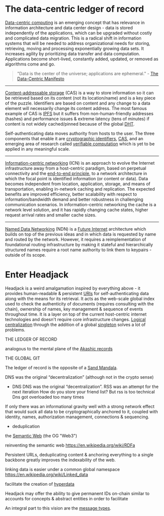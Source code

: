 # The data-centric ledger of record

[Data-centric computing](https://en.wikipedia.org/wiki/Data-centric_computing) is an emerging concept that has relevance in information architecture and data center design - data is stored independently of the applications, which can be upgraded without costly and complicated data migration. This is a radical shift in information systems that will be needed to address organizational needs for storing, retrieving, moving and processing exponentially growing data sets. It increases agility by prioritizing data transfer and data computation. Applications become short-lived, constantly added, updated, or removed as algorithms come and go.

> "Data is the center of the universe; applications are ephemeral." - [The Data-Centric Manifesto](http://datacentricmanifesto.org/)

---

[Content-addressable storage](https://en.wikipedia.org/wiki/Content-addressable_storage) (CAS) is a way to store information so it can be retrieved based on its content (not its location/name) and is a key piece of the puzzle. Identifiers are based on content and any change to a data element will necessarily change its content address. The most famous example of CAS is [IPFS](https://en.wikipedia.org/wiki/InterPlanetary_File_System) but it suffers from non-human-friendly addresses (hashes) and performance issues & extreme latency (tens of minutes) if content is not widely cached/pinned because of the global [DHT](https://en.wikipedia.org/wiki/Distributed_hash_table).

Self-authenticating data moves authority from hosts to the user. The three components that enable it are [cryptographic identifiers](https://en.wikipedia.org/wiki/Public-key_cryptography), [CAS](https://en.wikipedia.org/wiki/Content-addressable_storage), and an emerging area of research called [verifiable computation](https://en.wikipedia.org/wiki/Verifiable_computing) which is yet to be applied in any meaningful scale.

---

[Information-centric networking](https://en.wikipedia.org/wiki/Information-centric_networking) (ICN) is an approach to evolve the Internet infrastructure away from a host-centric paradigm, based on perpetual connectivity and the [end-to-end principle](https://en.wikipedia.org/wiki/End-to-end_principle), to a network architecture in which the focal point is identified information (or content or data). Data becomes independent from location, application, storage, and means of transportation, enabling in-network caching and replication. The expected benefits are improved efficiency, better scalability with respect to information/bandwidth demand and better robustness in challenging communication scenarios. In information-centric networking the cache is a network level solution, and it has rapidly changing cache states, higher request arrival rates and smaller cache sizes.

---

[Named Data Networking](https://en.wikipedia.org/wiki/Named_data_networking) (NDN) is a [Future Internet](https://en.wikipedia.org/wiki/Future_Internet) architecture which builds on top of the previous ideas and in which data is requested by name and routed by the network. However, it requires a reimplementation of foundational routing infrastructure by making it stateful and hierarchically structured names require a root name authority to link them to keypairs - outside of its scope.

# Enter Headjack

Headjack is a weird amalgamation inspired by everything above - it provides human-readable & persistent [URIs](https://en.wikipedia.org/wiki/Uniform_Resource_Identifier) for self-authenticating data along with the means for its retrieval. It acts as the web-scale global index used to check the authenticity of documents (requires consulting with the chain), ownership of names, key management & sequence of events throughout time. It is a layer on top of the current host-centric internet technologies and doesn't require core infrastructure changes. [Logical centralization](https://medium.com/@VitalikButerin/the-meaning-of-decentralization-a0c92b76a274) through the addition of a global [singleton](https://en.wikipedia.org/wiki/Singleton_pattern) solves a lot of problems.















THE LEDGER OF RECORD

analogous to the mental plane of the [Akashic records](https://en.wikipedia.org/wiki/Akashic_records)

THE GLOBAL GIT

The ledger of record is the opposite of a [Sand Mandala](https://en.wikipedia.org/wiki/Sand_mandala).











DNS was the original “decentralization” (although not in the crypto sense)


- DNS
    DNS was the original “decentralization”.
    RSS was an attempt for the next iteration
    How do you store your friend list?
    But rss is too technical
    Dns got overloaded too many times


If only there was an informational gravity well with a strong network effect that would suck all data to be cryptographically anchored to it, coupled with identity, names, authorization management, connections & sequencing.


- deduplication




the [Semantic Web](https://en.wikipedia.org/wiki/Semantic_Web) (the OG "Web3")



reinventing the semantic web
https://en.wikipedia.org/wiki/RDFa

Persistent URLs, deduplicating content & anchoring everything to a single backbone greatly improves the indexability of the web.

linking data is easier under a common global namespace
https://en.wikipedia.org/wiki/Linked_data

facilitate the creation of [hyperdata](https://en.wikipedia.org/wiki/Hyperdata)

Headjack may offer the ability to give permanent IDs on-chain similar to accounts for concepts & abstract entities in order to facilitate 

An integral part to this vision are the [message types](../implementation/ecosystem/messages.md).
